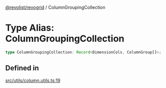 [@revolist/revogrid](README.md) / ColumnGroupingCollection

# Type Alias: ColumnGroupingCollection

```ts
type ColumnGroupingCollection: Record<DimensionCols, ColumnGroup[]>;
```

## Defined in

[src/utils/column.utils.ts:19](https://github.com/revolist/revogrid/blob/47823c55f21dbab2ee19530dcd4c960a36eea0e4/src/utils/column.utils.ts#L19)
